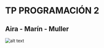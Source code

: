 # TP PROGRAMACIÓN 2 

## Aira - Marín - Muller                                                                                                                    
 
![alt text][logo]

[logo]: https://github.com/maximarin/ProgramacionII/blob/master/post-cover-microsoft-visual-studio.jpg                                                                                                                         
